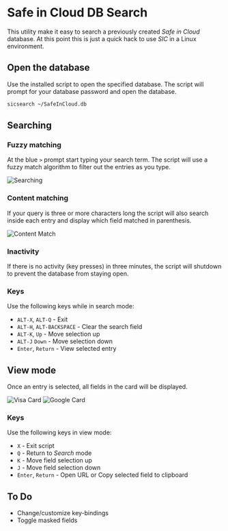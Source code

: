 # Safe in Cloud DB Search

This utility make it easy to search a previously created *Safe in Cloud*
database. At this point this is just a quick hack to use *SIC* in a Linux
environment.

## Open the database

Use the installed script to open the specified database. The script will prompt
for your database password and open the database.

```bash
sicsearch ~/SafeInCloud.db
```

## Searching

### Fuzzy matching

At the blue `>` prompt start typing your search term. The script will use a
fuzzy match algorithm to filter out the entries as you type.

![Searching](res/filtering.png)

### Content matching

If your query is three or more characters long the script will also search
inside each entry and display which field matched in parenthesis.

![Content Match](res/content.png)

### Inactivity

If there is no activity (key presses) in three minutes, the script will
shutdown to prevent the database from staying open.

### Keys

Use the following keys while in search mode:

- `ALT-X`, `ALT-Q` - Exit
- `ALT-H`, `ALT-BACKSPACE` - Clear the search field
- `ALT-K`, `Up` - Move selection up
- `ALT-J` `Down` - Move selection down
- `Enter`, `Return` - View selected entry



## View mode

Once an entry is selected, all fields in the card will be displayed.

![Visa Card](res/visa.png) ![Google Card](res/google.png)

### Keys

Use the following keys in view mode:

- `X` - Exit script
- `Q` - Return to *Search* mode
- `K` - Move field selection up
- `J` - Move field selection down
- `Enter`, `Return` - Open URL or Copy selected field to clipboard

## To Do

- Change/customize key-bindings
- Toggle masked fields
